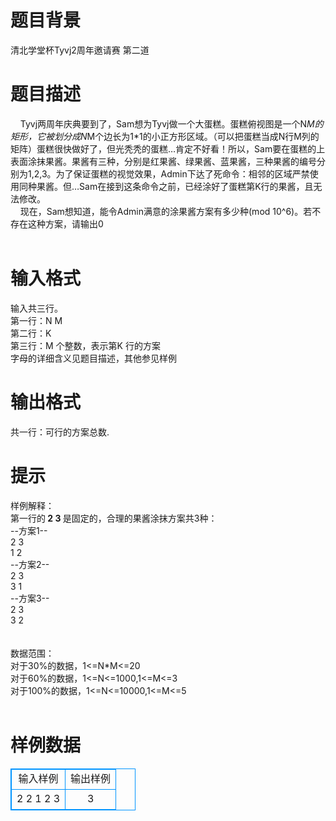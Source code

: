 # 

 
 # 题目背景 
清北学堂杯Tyvj2周年邀请赛&nbsp;第二道 

 
 # 题目描述 
&nbsp;&nbsp;&nbsp;&nbsp;Tyvj两周年庆典要到了，Sam想为Tyvj做一个大蛋糕。蛋糕俯视图是一个N*M的矩形，它被划分成N*M个边长为1*1的小正方形区域。（可以把蛋糕当成N行M列的矩阵）蛋糕很快做好了，但光秃秃的蛋糕…肯定不好看！所以，Sam要在蛋糕的上表面涂抹果酱。果酱有三种，分别是红果酱、绿果酱、蓝果酱，三种果酱的编号分别为1,2,3。为了保证蛋糕的视觉效果，Admin下达了死命令：相邻的区域严禁使用同种果酱。但…Sam在接到这条命令之前，已经涂好了蛋糕第K行的果酱，且无法修改。<BR>&nbsp;&nbsp;&nbsp;&nbsp;现在，Sam想知道，能令Admin满意的涂果酱方案有多少种(mod&nbsp;10^6)。若不存在这种方案，请输出0<BR><BR> 

 
 # 输入格式 
输入共三行。<BR>第一行：N&nbsp;M<BR>第二行：K<BR>第三行：M&nbsp;个整数，表示第K&nbsp;行的方案<BR>字母的详细含义见题目描述，其他参见样例&nbsp;<BR> 

 
 # 输出格式 
共一行：可行的方案总数. 

 
 # 提示 
样例解释：<BR>第一行的<B>&nbsp;2&nbsp;3&nbsp;</B>是固定的，合理的果酱涂抹方案共3种：<BR>--方案1--<BR>2&nbsp;3<BR>1&nbsp;2<BR>--方案2--<BR>2&nbsp;3<BR>3&nbsp;1<BR>--方案3--<BR>2&nbsp;3<BR>3&nbsp;2<BR><BR><BR>数据范围：<BR>对于30%的数据，1&lt;=N*M&lt;=20<BR>对于60%的数据，1&lt;=N&lt;=1000,1&lt;=M&lt;=3<BR>对于100%的数据，1&lt;=N&lt;=10000,1&lt;=M&lt;=5<BR><BR> 
# 样例数据
<style>
        table,table tr th, table tr td { border:1px solid #0094ff; }
        table { width: 200px; min-height: 25px; line-height: 25px; text-align: center; border-collapse: collapse;}   
    </style>
<table>
	<tr>
		<td>输入样例</td>
		<td>输出样例</td>
	</tr>
<tr><td>2 2
1
2 3
</td><td>3
</td></tr></table>
